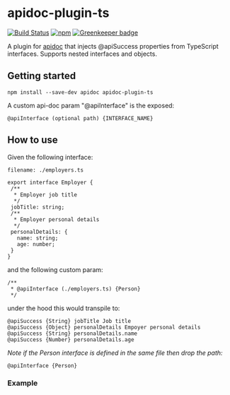 # apidoc-plugin-ts

[![Build Status](https://travis-ci.org/tgreyuk/apidoc-plugin-ts.svg?branch=master)](https://travis-ci.org/tgreyuk/typedoc-plugin-markdown)
[![npm](https://img.shields.io/npm/v/apidoc-plugin-ts.svg)](https://www.npmjs.com/package/typedoc-plugin-markdown)
[![Greenkeeper badge](https://badges.greenkeeper.io/tgreyuk/apidoc-plugin-ts.svg)](https://greenkeeper.io/)

A plugin for [apidoc](https://www.npmjs.com/package/apidoc) that injects @apiSuccess properties from TypeScript interfaces.
Supports nested interfaces and objects.

## Getting started

```
npm install --save-dev apidoc apidoc-plugin-ts
```

A custom api-doc param "@apiInterface" is the exposed:

```
@apiInterface (optional path) {INTERFACE_NAME}
 ```



 ## How to use

Given the following interface:

 ```
filename: ./employers.ts

export interface Employer {
  /**
   * Employer job title
   */
  jobTitle: string;
  /**
   * Employer personal details
   */
  personalDetails: {
    name: string;
    age: number;
  }
}
```

and the following custom param:

```
/**
 * @apiInterface (./employers.ts) {Person}
 */
 ```

 under the hood this would transpile to:

 ```
 @apiSuccess {String} jobTitle Job title
 @apiSuccess {Object} personalDetails Empoyer personal details
 @apiSuccess {String} personalDetails.name 
 @apiSuccess {Number} personalDetails.age 
```

 *Note if the Person interface is defined in the same file then drop the path:*

 ```
 @apiInterface {Person}
 ```

 ### Example